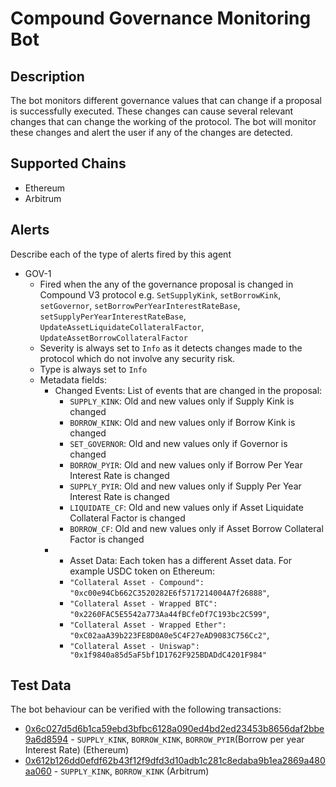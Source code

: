 # Compound Governance Monitoring Bot

## Description

The bot monitors different governance values that can change if a proposal is successfully executed. These changes can cause several relevant changes that can change the working of the protocol. The bot will monitor these changes and alert the user if any of the changes are detected.

## Supported Chains

- Ethereum
- Arbitrum

## Alerts

Describe each of the type of alerts fired by this agent

- GOV-1
  - Fired when the any of the governance proposal is changed in Compound V3 protocol e.g. `SetSupplyKink`, `setBorrowKink`, `setGovernor`, `setBorrowPerYearInterestRateBase`, `setSupplyPerYearInterestRateBase`, `UpdateAssetLiquidateCollateralFactor`, `UpdateAssetBorrowCollateralFactor`
  - Severity is always set to `Info` as it detects changes made to the protocol which do not involve any security risk.
  - Type is always set to `Info`
  - Metadata fields: 
    - Changed Events: List of events that are changed in the proposal:
      - `SUPPLY_KINK`: Old and new values only if Supply Kink is changed
      - `BORROW_KINK`: Old and new values only if Borrow Kink is changed
      - `SET_GOVERNOR`: Old and new values only if Governor is changed
      - `BORROW_PYIR`: Old and new values only if Borrow Per Year Interest Rate is changed
      - `SUPPLY_PYIR`: Old and new values only if Supply Per Year Interest Rate is changed
      - `LIQUIDATE_CF`: Old and new values only if Asset Liquidate Collateral Factor is changed
      - `BORROW_CF`: Old and new values only if Asset Borrow Collateral Factor is changed
    - - Asset Data: Each token has a different Asset data. For example USDC token on Ethereum:
      - `"Collateral Asset - Compound": "0xc00e94Cb662C3520282E6f5717214004A7f26888"`,
      - `"Collateral Asset - Wrapped BTC": "0x2260FAC5E5542a773Aa44fBCfeDf7C193bc2C599"`,
      - `"Collateral Asset - Wrapped Ether": "0xC02aaA39b223FE8D0A0e5C4F27eAD9083C756Cc2"`,
      - `"Collateral Asset - Uniswap": "0x1f9840a85d5aF5bf1D1762F925BDADdC4201F984"`


## Test Data

The bot behaviour can be verified with the following transactions:

- [0x6c027d5d6b1ca59ebd3bfbc6128a090ed4bd2ed23453b8656daf2bbe9a6d8594](https://etherscan.io/tx/0x6c027d5d6b1ca59ebd3bfbc6128a090ed4bd2ed23453b8656daf2bbe9a6d8594) - `SUPPLY_KINK`, `BORROW_KINK`, `BORROW_PYIR`(Borrow per year Interest Rate) (Ethereum)
- [0x612b126dd0efdf62b43f12f9dfd3d10adb1c281c8edaba9b1ea2869a480aa060](https://arbiscan.io/tx/0x612b126dd0efdf62b43f12f9dfd3d10adb1c281c8edaba9b1ea2869a480aa060) - `SUPPLY_KINK`, `BORROW_KINK` (Arbitrum)
